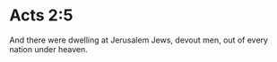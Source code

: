 # Acts 2:5

And there were dwelling at Jerusalem Jews, devout men, out of every nation under heaven.